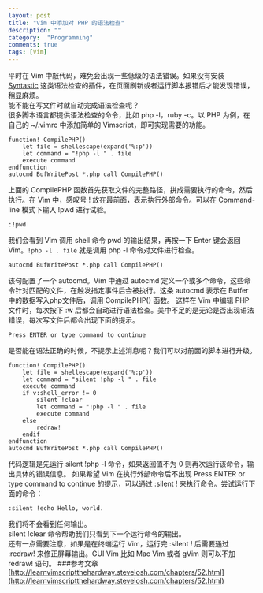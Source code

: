 ```yaml
---
layout: post
title: "Vim 中添加对 PHP 的语法检查"
description: ""
category:  "Programming"
comments: true
tags: [Vim]
---
```

平时在 Vim 中敲代码，难免会出现一些低级的语法错误。如果没有安装 [Syntastic](https://github.com/scrooloose/syntastic) 这类语法检查的插件，在页面刷新或者运行脚本报错后才能发现错误，稍显麻烦。   
能不能在写文件时就自动完成语法检查呢？  
很多脚本语言都提供语法检查的命令，比如 php -l，ruby -c。以 PHP 为例，在自己的 ~/.vimrc 中添加简单的 Vimscript，即可实现需要的功能。

```vim
function! CompilePHP()
    let file = shellescape(expand('%:p'))
    let command = "!php -l " . file
    execute command
endfunction
autocmd BufWritePost *.php call CompilePHP()
```
上面的 CompilePHP 函数首先获取文件的完整路径，拼成需要执行的命令，然后执行。在 Vim 中，感叹号 ! 放在最前面，表示执行外部命令。可以在 Command-line 模式下输入 !pwd 进行试验。

```vim
:!pwd
```  
我们会看到 Vim 调用 shell 命令 pwd 的输出结果，再按一下 Enter 键会返回 Vim。```!php -l . file``` 就是调用 php -l 命令对文件进行检查。 

```vim 
autocmd BufWritePost *.php call CompilePHP()  
```
该句配置了一个 autocmd。Vim 中通过 autocmd 定义一个或多个命令，这些命令针对匹配的文件，在触发指定事件后会被执行。这条 autocmd 表示在 Buffer 中的数据写入php文件后，调用 CompilePHP() 函数。
这样在 Vim 中编辑 PHP 文件时，每次按下 :w 后都会自动进行语法检查。美中不足的是无论是否出现语法错误，每次写文件后都会出现下面的提示。

```
Press ENTER or type command to continue	
```
是否能在语法正确的时候，不提示上述消息呢？我们可以对前面的脚本进行升级。

```vim
function! CompilePHP()
    let file = shellescape(expand('%:p'))
    let command = "silent !php -l " . file
    execute command
    if v:shell_error != 0
        silent !clear
        let command = "!php -l " . file
        execute command
    else
        redraw!
    endif
endfunction
autocmd BufWritePost *.php call CompilePHP()
```
代码逻辑是先运行 silent !php -l 命令，如果返回值不为 0 则再次运行该命令，输出具体的错误信息。
如果希望 Vim 在执行外部命令后不出现 Press ENTER or type command to continue 的提示，可以通过  :silent ! 来执行命令。尝试运行下面的命令：

```vim
:silent !echo Hello, world.
```
我们将不会看到任何输出。  
silent !clear 命令帮助我们只看到下一个运行命令的输出。  
还有一点需要注意，如果是在终端运行 Vim，运行完 :silent ! 后需要通过 :redraw! 来修正屏幕输出。GUI Vim 比如 Mac Vim 或者 gVim 则可以不加 redraw! 语句。
###参考文章
[http://learnvimscriptthehardway.stevelosh.com/chapters/52.html](http://learnvimscriptthehardway.stevelosh.com/chapters/52.html)

